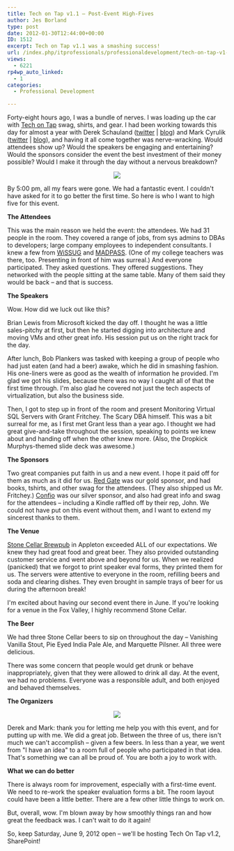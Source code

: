 ```yaml
---
title: Tech on Tap v1.1 – Post-Event High-Fives
author: Jes Borland
type: post
date: 2012-01-30T12:44:00+00:00
ID: 1512
excerpt: Tech on Tap v1.1 was a smashing success!
url: /index.php/itprofessionals/professionaldevelopment/tech-on-tap-v1-1/
views:
  - 6221
rp4wp_auto_linked:
  - 1
categories:
  - Professional Development

---
```

Forty-eight hours ago, I was a bundle of nerves. I was loading up the car with [Tech on Tap][1] swag, shirts, and gear. I had been working towards this day for almost a year with Derek Schauland ([twitter][2] | [blog][3]) and Mark Cyrulik ([twitter][4] | [blog][5]), and having it all come together was nerve-wracking. Would attendees show up? Would the speakers be engaging and entertaining? Would the sponsors consider the event the best investment of their money possible? Would I make it through the day without a nervous breakdown? 

<p align="center">
  <img src="/wp-content/uploads/users/grrlgeek/Tech-on-Tap_FINALBLUE.png?mtime=1317820723" />
</p>

By 5:00 pm, all my fears were gone. We had a fantastic event. I couldn't have asked for it to go better the first time. So here is who I want to high five for this event. 

**The Attendees** 

This was the main reason we held the event: the attendees. We had 31 people in the room. They covered a range of jobs, from sys admins to DBAs to developers; large company employees to independent consultants. I knew a few from [WiSSUG][6] and [MADPASS][7]. (One of my college teachers was there, too. Presenting in front of him was surreal.) And everyone participated. They asked questions. They offered suggestions. They networked with the people sitting at the same table. Many of them said they would be back – and that is success.

**The Speakers** 

Wow. How did we luck out like this?

Brian Lewis from Microsoft kicked the day off. I thought he was a little sales-pitchy at first, but then he started digging into architecture and moving VMs and other great info. His session put us on the right track for the day. 

After lunch, Bob Plankers was tasked with keeping a group of people who had just eaten (and had a beer) awake, which he did in smashing fashion. His one-liners were as good as the wealth of information he provided. I'm glad we got his slides, because there was no way I caught all of that the first time through. I'm also glad he covered not just the tech aspects of virtualization, but also the business side.

Then, I got to step up in front of the room and present Monitoring Virtual SQL Servers with Grant Fritchey. The Scary DBA himself. This was a bit surreal for me, as I first met Grant less than a year ago. I thought we had great give-and-take throughout the session, speaking to points we knew about and handing off when the other knew more. (Also, the Dropkick Murphys-themed slide deck was awesome.)

**The Sponsors**

Two great companies put faith in us and a new event. I hope it paid off for them as much as it did for us. [Red Gate][8] was our gold sponsor, and had books, tshirts, and other swag for the attendees. (They also shipped us Mr. Fritchey.) [Confio][9] was our silver sponsor, and also had great info and swag for the attendees – including a Kindle raffled off by their rep, John. We could not have put on this event without them, and I want to extend my sincerest thanks to them.

**The Venue**

[Stone Cellar Brewpub][10] in Appleton exceeded ALL of our expectations. We knew they had great food and great beer. They also provided outstanding customer service and went above and beyond for us. When we realized (panicked) that we forgot to print speaker eval forms, they printed them for us. The servers were attentive to everyone in the room, refilling beers and soda and clearing dishes. They even brought in sample trays of beer for us during the afternoon break! 

I'm excited about having our second event there in June. If you're looking for a venue in the Fox Valley, I highly recommend Stone Cellar.

**The Beer** 

We had three Stone Cellar beers to sip on throughout the day – Vanishing Vanilla Stout, Pie Eyed India Pale Ale, and Marquette Pilsner. All three were delicious. 

There was some concern that people would get drunk or behave inappropriately, given that they were allowed to drink all day. At the event, we had no problems. Everyone was a responsible adult, and both enjoyed and behaved themselves. 

**The Organizers** 

<p align="center">
  <img src="/wp-content/uploads/users/grrlgeek/TechOnTap_organizers.JPG?mtime=1327934571" />
</p>

Derek and Mark: thank you for letting me help you with this event, and for putting up with me. We did a great job. Between the three of us, there isn't much we can't accomplish – given a few beers. In less than a year, we went from "I have an idea" to a room full of people who participated in that idea. That's something we can all be proud of. You are both a joy to work with. 

**What we can do better** 

There is always room for improvement, especially with a first-time event. We need to re-work the speaker evaluation forms a bit. The room layout could have been a little better. There are a few other little things to work on. 

But, overall, wow. I'm blown away by how smoothly things ran and how great the feedback was. I can't wait to do it again! 

So, keep Saturday, June 9, 2012 open – we'll be hosting Tech On Tap v1.2, SharePoint!

 [1]: http://techontap.org
 [2]: https://twitter.com/#!/webjunkie
 [3]: http://techhelp.cybercreations.net/
 [4]: https://twitter.com/#!/mcyrulik
 [5]: http://www.getfilemakerpath.com/
 [6]: http://wisconsin.sqlpass.org/
 [7]: http://madpass.org
 [8]: http://red-gate.com
 [9]: http://confio.com
 [10]: http://stonecellarbrewpub.com